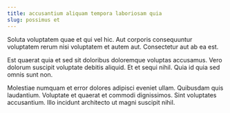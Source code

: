 ```yaml
---
title: accusantium aliquam tempora laboriosam quia
slug: possimus et
---
```


Soluta voluptatem quae et qui vel hic. Aut corporis consequuntur voluptatem rerum nisi voluptatem et autem aut. Consectetur aut ab ea est.

Est quaerat quia et sed sit doloribus doloremque voluptas accusamus. Vero dolorum suscipit voluptate debitis aliquid. Et et sequi nihil. Quia id quia sed omnis sunt non.

Molestiae numquam et error dolores adipisci eveniet ullam. Quibusdam quis laudantium. Voluptate et quaerat et commodi dignissimos. Sint voluptates accusantium. Illo incidunt architecto ut magni suscipit nihil.
